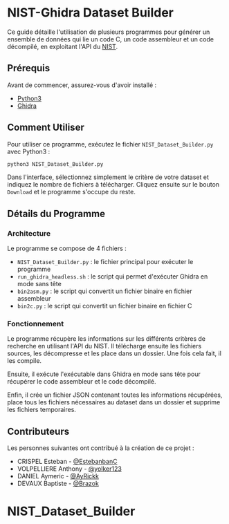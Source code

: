 # NIST-Ghidra Dataset Builder

Ce guide détaille l'utilisation de plusieurs programmes pour générer un ensemble de données qui lie un code C, un code assembleur et un code décompilé, en exploitant l'API du [NIST](https://samate.nist.gov/SARD/).

## Prérequis

Avant de commencer, assurez-vous d'avoir installé :

- [Python3](https://www.python.org/downloads/)
- [Ghidra](https://github.com/NationalSecurityAgency/ghidra/releases)

<!-- ## Installation

Pour installer ce programme, clonez ce dépôt :

```bash
git clone
``` -->

## Comment Utiliser

Pour utiliser ce programme, exécutez le fichier `NIST_Dataset_Builder.py` avec Python3 :

```bash
python3 NIST_Dataset_Builder.py
```

Dans l'interface, sélectionnez simplement le critère de votre dataset et indiquez le nombre de fichiers à télécharger. Cliquez ensuite sur le bouton `Download` et le programme s'occupe du reste.

## Détails du Programme

### Architecture

Le programme se compose de 4 fichiers :

- `NIST_Dataset_Builder.py` : le fichier principal pour exécuter le programme
- `run_ghidra_headless.sh` : le script qui permet d'exécuter Ghidra en mode sans tête
- `bin2asm.py` : le script qui convertit un fichier binaire en fichier assembleur
- `bin2c.py` : le script qui convertit un fichier binaire en fichier C

### Fonctionnement

Le programme récupère les informations sur les différents critères de recherche en utilisant l'API du NIST. Il télécharge ensuite les fichiers sources, les décompresse et les place dans un dossier. Une fois cela fait, il les compile.

Ensuite, il exécute l'exécutable dans Ghidra en mode sans tête pour récupérer le code assembleur et le code décompilé.

Enfin, il crée un fichier JSON contenant toutes les informations récupérées, place tous les fichiers nécessaires au dataset dans un dossier et supprime les fichiers temporaires.

## Contributeurs

Les personnes suivantes ont contribué à la création de ce projet :

- CRISPEL Esteban - [@EstebanbanC](https://github.com/EstebanbanC)
- VOLPELLIERE Anthony - [@yolker123](https://github.com/yolker123)
- DANIEL Aymeric - [@AyRickk](https://github.com/AyRickk)
- DEVAUX Baptiste - [@Brazok](https://github.com/Brazok)

<!-- ## License

[MIT](https://choosealicense.com/licenses/mit/) -->
# NIST_Dataset_Builder
